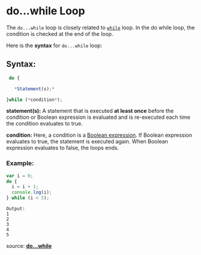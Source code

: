 # do...while Loop

The `do...while` loop is closely related to [`while`](JS-while-Loop) loop. In the do while loop, the condition is checked at the end of the loop.

Here is the **syntax** for `do...while` loop:

## Syntax:

```javascript
 do {

   *Statement(s);*

}while (*condition*);
```

**statement(s):** A statement that is executed **at least once** before the condition or Boolean expression is evaluated and is re-executed each time the condition evaluates to true.

**condition:** Here, a condition is a [Boolean expression](js-Boolean). If Boolean expression evaluates to true, the statement is executed again. When Boolean expression evaluates to false, the loops ends.

### Example:

```javascript
var i = 0;
do {
  i = i + 1;
  console.log(i);
} while (i < 5);
```

```
Output:
1
2
3
4
5
```

source: [**do...while**](https://developer.mozilla.org/en-US/docs/Web/JavaScript/Reference/Statements/do...while)
